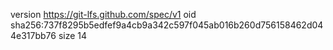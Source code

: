 version https://git-lfs.github.com/spec/v1
oid sha256:737f8295b5edfef9a4cb9a342c597f045ab016b260d756158462d044e317bb76
size 14
